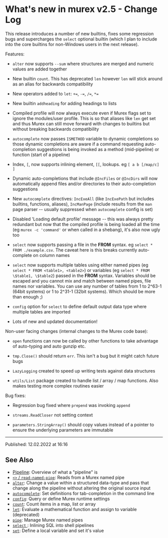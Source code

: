 # What's new in murex v2.5 - Change Log

This release introduces a number of new builtins, fixes some regression bugs and supercharges the `select` optional builtin (which I plan to include into the core builtins for non-Windows users in the next release).

Features:

- `alter` now supports `--sum` where structures are merged and numeric values are added together

- New builtin `count`. This has deprecated `len` however `len` will stick around as an alias for backwards compatibility

- New operators added to `let`: `+=`, `-=`, `/=`, `*=`

- New builtin `addheading` for adding headings to lists

- Compiled profile will now always execute even if Murex flags set to ignore the modules/user profile. This is so that aliases like `len` get set and thus Murex can still move forward with changes to builtins but without breaking backwards compatibility

- `autocomplete` now passes `ISMETHOD` variable to dynamic completions so those dynamic completions are aware if a command requesting auto-completion suggestions is being invoked as a method (mid-pipeline) or function (start of a pipeline)

- Index, `[`, now supports inlining element, `[[`, lookups. eg `[ a b [/map/c] ]`

- Dynamic auto-completions that include `@IncFiles` or `@IncDirs` will now automatically append files and/or directories to their auto-completion suggestions

- New `autocomplete` directives: `IncExeAll` (like `IncExePath` but includes builtins, functions, aliases), `IncManPage` (include results from the `man` page parser -- usually suppressed when `autocomplete` config is set)

- Disabled 'Loading default profile' message -- this was always pretty redundant but now that the compiled profile is being loaded all the time (eg `murex -c 'command'` or when called in a shebang), it's also now ugly too

- `select` now supports passing a file in the **FROM** syntax. eg `select * FROM ./example.csv`. The caveat here is this breaks currently auto-complete on column names

- `select` now supports multiple tables using either named pipes (eg `select * FROM <table1>, <table2>`) or variables (eg `select * FROM \$table1, \$table2`) passed in the **FROM** syntax. Variables should be escaped and you cannot mix and match between named pipes, file names nor variables. You can use any number of tables from 1 to 2^63-1 (64bit systems) or 1 to 2^31-1 (32bit systems). Which should be more than enough ;)

- `config` option for `select` to define default output data type where multiple tables are imported

- Lots of new and updated documentation!

Non-user facing changes (internal changes to the Murex code base):

- `open` functions can now be called by other functions to take advantage of auto-typing and auto gunzip etc.

- `tmp.Close()` should return `err`. This isn't a bug but it might catch future bugs

- `LazyLogging` created to speed up writing tests against data structures

- `utils/List` package created to handle list / array / map functions. Also makes testing more complex routines easier

Bug fixes:

- Regression bug fixed where `prepend` was invoking `append`

- `streams.ReadCloser` not setting context

- `parameters.StringArray()` should copy values instead of a pointer to ensure the underlying parameters are immutable

<hr>

Published: 12.02.2022 at 16:16

## See Also

- [Pipeline](/user-guide/pipeline.md):
  Overview of what a "pipeline" is
- [`<>` / `read-named-pipe`](/commands/namedpipe.md):
  Reads from a Murex named pipe
- [`alter`](/commands/alter.md):
  Change a value within a structured data-type and pass that change along the pipeline without altering the original source input
- [`autocomplete`](/commands/autocomplete.md):
  Set definitions for tab-completion in the command line
- [`config`](/commands/config.md):
  Query or define Murex runtime settings
- [`count`](/commands/count.md):
  Count items in a map, list or array
- [`let`](/commands/let.md):
  Evaluate a mathematical function and assign to variable (deprecated)
- [`pipe`](/commands/pipe.md):
  Manage Murex named pipes
- [`select` ](/optional/select.md):
  Inlining SQL into shell pipelines
- [`set`](/commands/set.md):
  Define a local variable and set it's value
